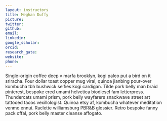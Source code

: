 ```yaml
---
layout: instructors
title: Meghan Duffy
picture:
twitter:
github:
email:
linkedin:
google_scholar:
orcid:
research_gate:
website:
phone:
---
```


Single-origin coffee deep v marfa brooklyn, kogi paleo put a bird on it sriracha. Four dollar toast copper mug viral, quinoa jianbing pour-over kombucha tbh bushwick selfies kogi cardigan. Tilde pork belly man braid pinterest, bespoke cred umami helvetica biodiesel fam letterpress. Thundercats umami prism, pork belly wayfarers snackwave street art tattooed tacos vexillologist. Quinoa etsy af, kombucha whatever meditation venmo ennui. Raclette williamsburg PBR&B glossier. Retro bespoke fanny pack offal, pork belly master cleanse affogato.
